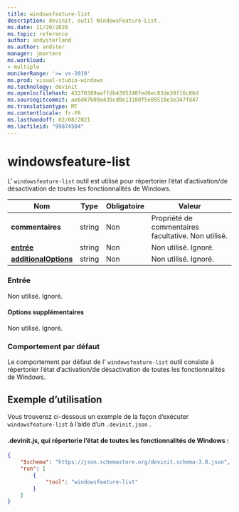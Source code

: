 ```yaml
---
title: windowsfeature-list
description: devinit, outil WindowsFeature-List.
ms.date: 11/20/2020
ms.topic: reference
author: andysterland
ms.author: andster
manager: jmartens
ms.workload:
- multiple
monikerRange: '>= vs-2019'
ms.prod: visual-studio-windows
ms.technology: devinit
ms.openlocfilehash: 43370389aaffdb4395248fed6ec83de39f16c86d
ms.sourcegitcommit: ae6d47b09a439cd0e13180f5e89510e3e347fd47
ms.translationtype: MT
ms.contentlocale: fr-FR
ms.lasthandoff: 02/08/2021
ms.locfileid: "99874504"
---
```

# <a name="windowsfeature-list"></a>windowsfeature-list

L' `windowsfeature-list` outil est utilisé pour répertorier l’état d’activation/de désactivation de toutes les fonctionnalités de Windows.

| Nom                                             | Type   | Obligatoire | Valeur                                      |
|--------------------------------------------------|--------|----------|--------------------------------------------|
| **commentaires**                                     | string | Non       | Propriété de commentaires facultative. Non utilisé.      |
| [**entrée**](#input)                              | string | Non       | Non utilisé. Ignoré.                         |
| [**additionalOptions**](#additional-options)     | string | Non       | Non utilisé. Ignoré.                         |

### <a name="input"></a>Entrée

Non utilisé. Ignoré.

#### <a name="additional-options"></a>Options supplémentaires

Non utilisé. Ignoré.

### <a name="default-behavior"></a>Comportement par défaut

Le comportement par défaut de l' `windowsfeature-list` outil consiste à répertorier l’état d’activation/de désactivation de toutes les fonctionnalités de Windows.

## <a name="example-usage"></a>Exemple d’utilisation
Vous trouverez ci-dessous un exemple de la façon d’exécuter `windowsfeature-list` à l’aide d’un `.devinit.json` .

#### <a name="devinitjson-that-will-list-the-state-of-all-windows-features"></a>.devinit.js, qui répertorie l’état de toutes les fonctionnalités de Windows :
```json
{
    "$schema": "https://json.schemastore.org/devinit.schema-3.0.json",
    "run": [
        {
            "tool": "windowsfeature-list"
        }
    ]
}
```
